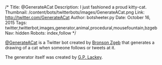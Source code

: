 /*
Title: @GenerateACat
Description: I just fashioned a proud kitty-cat.
Thumbnail: /content/bots/twitterbots/images/GenerateACat.png
Link: http://twitter.com/GenerateACat
Author: botsheeter.py
Date: October 16, 2015
Tags: twitter,twitterbot,images,generator,animal,procedural,mousefountain,bzgeb
Nav: hidden
Robots: index,follow
*/

[@GenerateACat](https://twitter.com/GenerateACat) is a Twitter bot created by [Bronson Zgeb](https://twitter.com/bzgeb) that generates a drawing of a cat when someone follows or tweets at it.

The generator itself was created by [G.P. Lackey](https://twitter.com/mousefountain).



